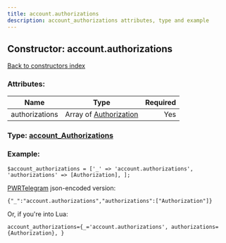 ```yaml
---
title: account.authorizations
description: account_authorizations attributes, type and example
---
```

## Constructor: account.authorizations  
[Back to constructors index](index.md)



### Attributes:

| Name     |    Type       | Required |
|----------|:-------------:|---------:|
|authorizations|Array of [Authorization](../types/Authorization.md) | Yes|



### Type: [account\_Authorizations](../types/account_Authorizations.md)


### Example:

```
$account_authorizations = ['_' => 'account.authorizations', 'authorizations' => [Authorization], ];
```  

[PWRTelegram](https://pwrtelegram.xyz) json-encoded version:

```
{"_":"account.authorizations","authorizations":["Authorization"]}
```


Or, if you're into Lua:  


```
account_authorizations={_='account.authorizations', authorizations={Authorization}, }

```


